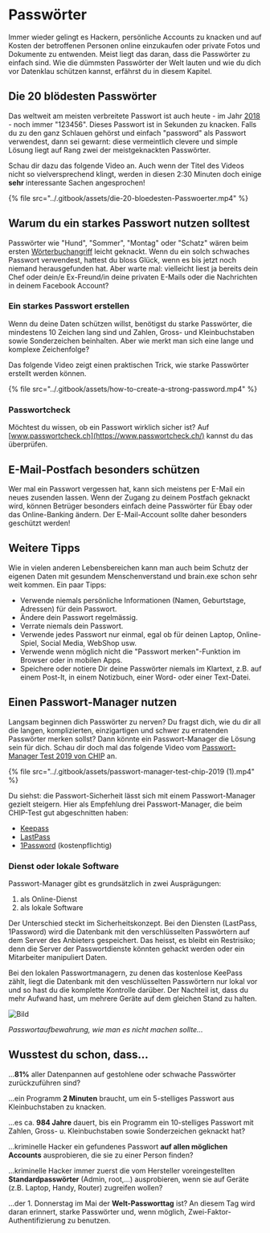 # Passwörter

Immer wieder gelingt es Hackern, persönliche Accounts zu knacken und auf Kosten der betroffenen Personen online einzukaufen oder private Fotos und Dokumente zu entwenden. Meist liegt das daran, dass die Passwörter zu einfach sind. Wie die dümmsten Passwörter der Welt lauten und wie du dich vor Datenklau schützen kannst, erfährst du in diesem Kapitel.

## Die 20 blödesten Passwörter

Das weltweit am meisten verbreitete Passwort ist auch heute - im Jahr [2018](https://www.teampassword.com/blog/worst-passwords-of-2018) - noch immer "123456". Dieses Passwort ist in Sekunden zu knacken. Falls du zu den ganz Schlauen gehörst und einfach "password" als Passwort verwendest, dann sei gewarnt: diese vermeintlich clevere und simple Lösung liegt auf Rang zwei der meistgeknackten Passwörter.

Schau dir dazu das folgende Video an. Auch wenn der Titel des Videos nicht so vielversprechend klingt, werden in diesen 2:30 Minuten doch einige **sehr** interessante Sachen angesprochen!

{% file src="../.gitbook/assets/die-20-bloedesten-Passwoerter.mp4" %}

## Warum du ein starkes Passwort nutzen solltest

Passwörter wie "Hund", "Sommer", "Montag" oder "Schatz" wären beim ersten [Wörterbuchangriff](https://de.wikipedia.org/wiki/W%C3%B6rterbuchangriff) leicht geknackt. Wenn du ein solch schwaches Passwort verwendest, hattest du bloss Glück, wenn es bis jetzt noch niemand herausgefunden hat. Aber warte mal: vielleicht liest ja bereits dein Chef oder dein/e Ex-Freund/in deine privaten E-Mails oder die Nachrichten in deinem Facebook Account?

### Ein starkes Passwort erstellen

Wenn du deine Daten schützen willst, benötigst du starke Passwörter, die mindestens 10 Zeichen lang sind und Zahlen, Gross- und Kleinbuchstaben sowie Sonderzeichen beinhalten. Aber wie merkt man sich eine lange und komplexe Zeichenfolge?&#x20;

Das folgende Video zeigt einen praktischen Trick, wie starke Passwörter erstellt werden können.

{% file src="../.gitbook/assets/how-to-create-a-strong-password.mp4" %}

### Passwortcheck

Möchtest du wissen, ob ein Passwort wirklich sicher ist? Auf [www.passwortcheck.ch](https://www.passwortcheck.ch/) kannst du das überprüfen.

## E-Mail-Postfach besonders schützen

Wer mal ein Passwort vergessen hat, kann sich meistens per E-Mail ein neues zusenden lassen. Wenn der Zugang zu deinem Postfach geknackt wird, können Betrüger besonders einfach deine Passwörter für Ebay oder das Online-Banking ändern. Der E-Mail-Account sollte daher besonders geschützt werden!

## Weitere Tipps

Wie in vielen anderen Lebensbereichen kann man auch beim Schutz der eigenen Daten mit gesundem Menschenverstand und brain.exe schon sehr weit kommen. Ein paar Tipps:

* Verwende niemals persönliche Informationen (Namen, Geburtstage, Adressen) für dein Passwort.
* Ändere dein Passwort regelmässig.
* Verrate niemals dein Passwort.
* Verwende jedes Passwort nur einmal, egal ob für deinen Laptop, Online-Spiel, Social Media, WebShop usw.
* Verwende wenn möglich nicht die "Passwort merken"-Funktion im Browser oder in mobilen Apps.
* Speichere oder notiere Dir deine Passwörter niemals im Klartext, z.B. auf einem Post-It, in einem Notizbuch, einer Word- oder einer Text-Datei.

## Einen Passwort-Manager nutzen

Langsam beginnen dich Passwörter zu nerven? Du fragst dich, wie du dir all die langen, komplizierten, einzigartigen und schwer zu erratenden Passwörter merken sollst? Dann könnte ein Passwort-Manager die Lösung sein für dich. Schau dir doch mal das folgende Video vom [Passwort-Manager Test 2019 von CHIP](https://www.chip.de/test/Die-besten-Passwort-Manager-2019\_128580641.html) an.

{% file src="../.gitbook/assets/passwort-manager-test-chip-2019 (1).mp4" %}

Du siehst: die Passwort-Sicherheit lässt sich mit einem Passwort-Manager gezielt steigern. Hier als Empfehlung drei Passwort-Manager, die beim CHIP-Test gut abgeschnitten haben:

* [Keepass](https://keepass.info/)
* [LastPass](https://www.lastpass.com/de)
* [1Password](https://1password.com/de/) (kostenpflichtig)

### Dienst oder lokale Software

Passwort-Manager gibt es grundsätzlich in zwei Ausprägungen:

1. als Online-Dienst
2. als lokale Software

Der Unterschied steckt im Sicherheitskonzept. Bei den Diensten (LastPass, 1Password) wird die Datenbank mit den verschlüsselten Passwörtern auf dem Server des Anbieters gespeichert. Das heisst, es bleibt ein Restrisiko; denn die Server der Passwortdienste könnten gehackt werden oder ein Mitarbeiter manipuliert Daten.

Bei den lokalen Passwortmanagern, zu denen das kostenlose KeePass zählt, liegt die Datenbank mit den veschlüsselten Passwörtern nur lokal vor und so hast du die komplette Kontrolle darüber. Der Nachteil ist, dass du mehr Aufwand hast, um mehrere Geräte auf dem gleichen Stand zu halten.

![Bild](<../01 Passwörter/res/post-it-password.jpg>)

_Passwortaufbewahrung, wie man es nicht machen sollte..._

## Wusstest du schon, dass...

...**81%** aller Datenpannen auf gestohlene oder schwache Passwörter zurückzuführen sind?

...ein Programm **2 Minuten** braucht, um ein 5-stelliges Passwort aus Kleinbuchstaben zu knacken.

...es ca. **984 Jahre** dauert, bis ein Programm ein 10-stelliges Passwort mit Zahlen, Gross- u. Kleinbuchstaben sowie Sonderzeichen geknackt hat?

...kriminelle Hacker ein gefundenes Passwort **auf allen möglichen Accounts** ausprobieren, die sie zu einer Person finden?

...kriminelle Hacker immer zuerst die vom Hersteller voreingestellten **Standardpasswörter** (Admin, root,...) ausprobieren, wenn sie auf Geräte (z.B. Laptop, Handy, Router) zugreifen wollen?

...der 1. Donnerstag im Mai der **Welt-Passworttag** ist? An diesem Tag wird daran erinnert, starke Passwörter und, wenn möglich, Zwei-Faktor-Authentifizierung zu benutzen.
